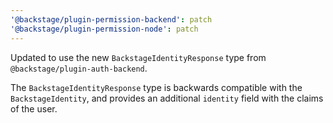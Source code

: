 ```yaml
---
'@backstage/plugin-permission-backend': patch
'@backstage/plugin-permission-node': patch
---
```


Updated to use the new `BackstageIdentityResponse` type from `@backstage/plugin-auth-backend`.

The `BackstageIdentityResponse` type is backwards compatible with the `BackstageIdentity`, and provides an additional `identity` field with the claims of the user.
